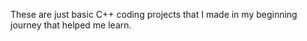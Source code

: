 These are just basic C++ coding projects that I made in my beginning journey that helped me learn. 
